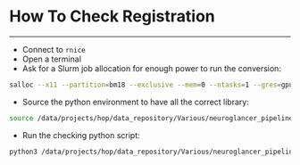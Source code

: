 # How To Check Registration
----

- Connect to `rnice`
- Open a terminal
- Ask for a Slurm job allocation for enough power to run the conversion:

```sh
salloc --x11 --partition=bm18 --exclusive --mem=0 --ntasks=1 --gres=gpu:2 --time=5:00:00 srun --pty bash
```

- Source the python environment to have all the correct library:

```sh
source /data/projects/hop/data_repository/Various/neuroglancer_pipeline/NP_env/bin/activate
```

- Run the checking python script:

```sh
python3 /data/projects/hop/data_repository/Various/neuroglancer_pipeline/registration/ITK_visu.py
```

